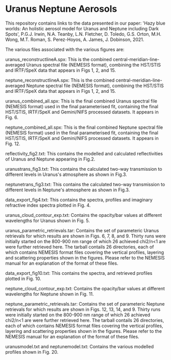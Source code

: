 # Uranus Neptune Aerosols

This repository contains links to the data presented in our paper:
'Hazy blue worlds: An holistic aerosol model for Uranus and Neptune including Dark Spots', 
P.G.J. Irwin, N.A. Teanby, L.N. Fletcher, D. Toledo, G.S. Orton, M.H. Wong, M.T. Roman, S. Perez-Hoyos, A. James, J. Dobinson, 2021.

The various files associated with the various figures are:

uranus_reconstructlineA.spx: This is the combined central-meridian-line-averaged Uranus spectral file (NEMESIS format), combining the HST/STIS and IRTF/SpeX data that appears in Figs 1, 2, and 15.

neptune_reconstructlineA.spx: This is the combined central-meridian-line-averaged Neptune spectral file (NEMESIS format), combining the HST/STIS and IRTF/SpeX data that appears in Figs 1, 2, and 15.

uranus_combined_all.spx: This is the final combined Uranus spectral file (NEMESIS format) used in the final parameterised fit, containing the final HST/STIS, IRTF/SpeX and Gemini/NIFS processed datasets. It appears in Fig. 6.

neptune_combined_all.spx: This is the final combined Neptune spectral file (NEMESIS format) used in the final parameterised fit, containing the final HST/STIS, IRTF/SpeX and Gemini/NIFS processed datasets. It appears in Fig. 12.

reflectivity_fig2.txt: This contains the modelled and calculated reflectivities of Uranus and Neptune appearing in Fig.2.

uranustrans_fig3.txt: This contains the calculated two-way transmission to different levels in Uranus's atmosphere as shown in Fig.3.

neptunetrans_fig3.txt: This contains the calculated two-way transmission to different levels in Neptune's atmosphere as shown in Fig.3.

data_export_fig4.txt: This contains the spectra, profiles and imaginary refractive index spectra plotted in Fig. 4.

uranus_cloud_contour_exp.txt: Contains the opacity/bar values at different wavelengths for Uranus shown in Fig. 5.

uranus_parametric_retrievals.tar: Contains the set of parameteric Uranus retrievals for which results are shown in Figs. 6, 7, 8, and 9. Thirty runs were initially started on the 800-900 nm range of which 26 achieved chi2/n<1 are were further retrieved here. The tarball contails 26 directories, each of which contains NEMESIS format files covering the vertical profiles, layering and scattering properties shown in the figures. Please refer to the NEMESIS manual for an explanation of the format of these files.

data_export_fig10.txt: This contains the spectra, and retrieved profiles plotted in Fig. 10.

neptune_cloud_contour_exp.txt: Contains the opacity/bar values at different wavelengths for Neptune shown in Fig. 11.

neptune_parametric_retrievals.tar: Contains the set of parameteric Neptune retrievals for which results are shown in Figs. 12, 13, 14, and 9. Thirty runs were initially started on the 800-900 nm range of which 26 achieved chi2/n<1 are were further retrieved here. The tarball contails 26 directories, each of which contains NEMESIS format files covering the vertical profiles, layering and scattering properties shown in the figures. Please refer to the NEMESIS manual for an explanation of the format of these files.

uranusmodel.txt and neptunemodel.txt: Contains the various modelled profiles shown in Fig. 20.
